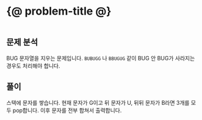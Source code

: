 # {@ problem-title @}

~~~problem-info-table
~~~

## 문제 분석

BUG 문자열을 지우는 문제입니다. `BUBUGG` 나 `BBUGUG` 같이 BUG 안 BUG가 사라지는 경우도 처리해야 합니다.

## 풀이

스택에 문자를 쌓습니다. 현재 문자가 G이고 뒤 문자가 U, 뒤뒤 문자가 B라면 3개를 모두 pop합니다. 이후 문자를 전부 합쳐서 출력합니다.
